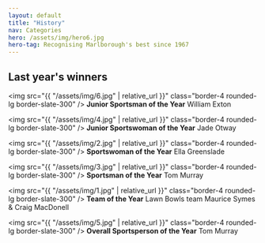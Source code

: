 ```yaml
---
layout: default
title: "History"
nav: Categories
hero: /assets/img/hero6.jpg
hero-tag: Recognising Marlborough's best since 1967
---
```


## Last year's winners

<img src="{{ "/assets/img/6.jpg" | relative_url }}" class="border-4 rounded-lg border-slate-300" />
**Junior Sportsman of the Year**
William Exton

<img src="{{ "/assets/img/4.jpg" | relative_url }}" class="border-4 rounded-lg border-slate-300" />
**Junior Sportswoman of the Year**
Jade Otway

<img src="{{ "/assets/img/2.jpg" | relative_url }}" class="border-4 rounded-lg border-slate-300" />
**Sportswoman of the Year**
Ella Greenslade

<img src="{{ "/assets/img/3.jpg" | relative_url }}" class="border-4 rounded-lg border-slate-300" />
**Sportsman of the Year**
Tom Murray

<img src="{{ "/assets/img/1.jpg" | relative_url }}" class="border-4 rounded-lg border-slate-300" />
**Team of the Year**
Lawn Bowls team Maurice Symes & Craig MacDonell

<img src="{{ "/assets/img/5.jpg" | relative_url }}" class="border-4 rounded-lg border-slate-300" />
**Overall Sportsperson of the Year**
Tom Murray
